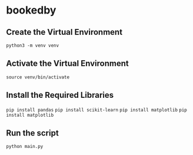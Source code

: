 # bookedby

## Create the Virtual Environment

`python3 -m venv venv`

## Activate the Virtual Environment

`source venv/bin/activate`

## Install the Required Libraries

`pip install pandas`
`pip install scikit-learn`
`pip install matplotlib`
`pip install matplotlib`

## Run the script

`python main.py`

